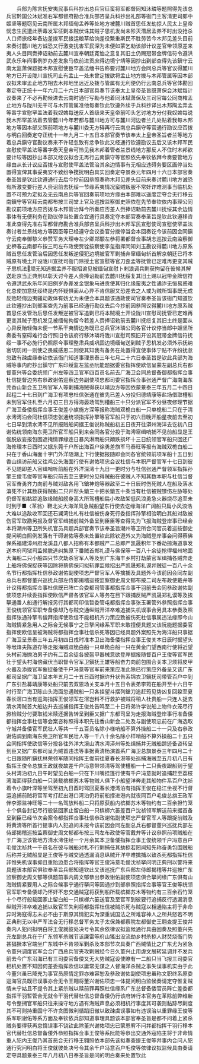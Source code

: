 <!-- { "loadSidebar": true } -->
　　兵部为陈言抚安夷民事兵科抄出总兵官征蛮将军都督同知沐璘等题照得先该总兵官黔国公沐斌准右军都督府勘合准兵部咨呈兵科抄出礼部等衙门主客清吏司郎中姬坚等题窃见云南所属木邦缅甸孟养等处地方被麓川贼首思任发劫掠人民太上皇帝悯念生民遭此荼毒发军征剿本贼伏诛其贼子思机发尚未殄灭濳居孟养不时出没抢杀人口师旅经年备边差拨军民接运粮草给饷差役繁重斯民不胜劳苦今木邦见差头目前来奏讨麓川地方诚恐又行激变扰害军民深为未便如蒙乞勑该部计议差官带领原差来夷人头目同赍捧诏勑前去麓川宣奉朝廷寛恤之意复其旧土仍赐冠带金牌信符令遵洪武永乐年间事例岁办差发象马依前进贡庶得边境宁靖等因抄出到部查得先该鎭守云南太监萧保题据木邦宣慰使臣罕盖法缅书告称要讨麓川地方会同总兵等官议得麓川地方已开设陇川宣抚司止有孟止一处未曾定拨欲将孟止地方拨与木邦管属等因本部议拟未审孟止地方相去木邦地里远近及拨与管属有无利便仍行云南总兵等官体勘回奏定夺正统十一年六月二十六日本部官具奏节该奉太上皇帝圣旨既萧保会沐斌每计议奏来了不必再勘候进去云南时通行写勑与他着同沐斌萧保及三司官每公同商榷孟止地方与陇川无干可与木邦管属准他每奏钦此钦遵外续于兵科抄译出木邦陶孟弄孟等番字宣慰罕盖法着我奴婢每送反人首级来天皇帝前叩头乞讨地方分付我奴婢每说我木邦罕盖法着去管麓川今年若都与麓川地方可与麓川河边者兰几处贴着我每木邦地方等因本部又照前项地方与麓川委无方碍再行云南总兵鎭守等官通行勘议应否拨与明白回奏定夺正统十一年九月二十五日本部官奏节该奉太上皇帝圣旨者兰等地方着总兵鎭守官勘议奏来不许轻忽致有忿争钦此又经通行钦遵勘议去后又该木邦军民宣慰使罕盖法等番字奏天皇帝可怜见我木邦着管者兰景线地方那反人不住时木邦欲要计较等因抄出本部又经议拟合无再行云南鎭守等官照依先奉钦依拜今奏要管地方缘由从长计议应否拨与宣慰使罕盖法管治其余边情事有无相应违碍务要区画停当处置得宜俾其事妥夷安不致纷争搅扰明白具实回奏定夺景泰元年四月十六日本部官奏奉圣旨是钦此钦遵通行去后今抄前因叅照奏称木邦见差头目前来奏讨麓川地方诚恐有所激变要行差人赍诏前去抚绥一节缘系夷情况蛮贼叛服不常奸诈难测事当临机处置不可预为定拟及无云南总兵等官回奏前项地方缘由本部难以遥度定夺合无行移云南鎭守等官拜云南都布按三司堂上官及巡按监察御史照依在先节奉钦依内事理公同勘议前项地方应否拨与木邦管治拜今所奏应否差人赍捧诏勑前去麓川抚绥其余边情事体有无便利务在勘议停当处置合宜通行具奏定夺本部官奏奉圣旨是钦此钦遵移咨准此查得先准右军都督府勘合准兵部咨呈兵科抄出木邦军民宣慰使司宣慰使罕盖法奏讨者兰景线地方等因臣等已经遵守会议委官分拨停当会本回奏讫今该前因会同鎭守云南奉御黎义叅赞军务大理寺左少卿郑颙左叅将署都督佥事胡志巡按云南监察御史桺春云南都布按三司左布政使贾铨按察使李玺指挥同知刘玉勘议得麓川地方原系贼首思任发管治后因思任发叛逆侵犯边境被官军剿捕奔窜缅甸斩首解京朝廷已将本贼原有境土开设陇川宣抚司衙门除授土官宣慰等官刀歪孟等抚管已定难再更变其贼子思机法顽无知逃据孟养不服招谕见被缅甸宣慰卜剌浪调兵剿获拘留在彼候其解送赴京当正典刑以彰天讨今差人赍捧诏勑前去麓川抚绥复其旧土赐以冠带金牌信符令遵洪武永乐年间旧例岁办差发金银象马进贡使其归化缘蛮夷之性谲诈无恒易惑难化总使加意抚绥终是内怀疑惧面从心异不肯信服又恐差去之人或为贼所饵事既无成反贻轻侮边夷骚动政体有妨尤为未便会本具题该通政使司官奏奉圣旨该衙门知道钦此钦遵抄出到部案查先为前事已经通行勘议去后今抄前因叅照议得麓川地方原系贼首思任发管治后思任发叛逆被官军追剿已将本贼境土开设陇川宣慰司抚管已定难再更变其贼子思机发见被缅甸拘留今若差人赍捧诏勑前去麓川抚绥复其旧土终是面从心异反贻轻侮未便一节系干夷情边务既已总兵官沐璘公同各官计议停当郎中姬坚所奏委有窒碍难行合行照旧令该府行移沐璘将陇川宣慰司照旧开设其冠带金牌信符抚绥一事不必施行仍照原今事理整肃兵威巩固边境缅甸送到贼子思机发必须外示抚纳宻切防闲一则使之畏威感恩二则使其知我有备务在处置得宜使事体宁贴不许纷扰怠忽致有疎虞缘奉钦依该衙门知道事理景泰三年七月二十六日奉圣旨是钦此兵部为海贼等事内府抄出鎭守广东印绶监左监丞阮能题据委官指挥使欧信呈蒙左副总兵右都督董兴等会委统领广州左等四卫官军四百员名前去广海卫会同总督备御都指挥佥事杜信提督边务右叅政谢佑巡察边务副使项忠都司委官指挥佥事张通严督广海南海东莞香山新会五卫所官军人等剿捕海贼得获以靖边方等因依蒙景泰三年五月二十四日起程二十七日到广海卫有项忠杜信张通在彼先已差人分投归德靖康等盐场借取槽船未到官军住札至六月初三日方得海晏场驾到槽船三十只分派官军不分昼夜修理节据广海卫备倭指挥佥事王俊差小旗施方深等报称海贼双桅白船一只单桅船二只在于清水澚湾泊会同杜信项忠张通统领指挥孙擎等官军船只于初六日晚开船星夜前去至初七日早到清水澚不见所报贼船问据王俊说称贼船初五日夜开往漭州海洋去讫初八日谢佑统领南海东莞卫所官军船只到来会同各官分投于海澚宻缉哨捕不见前船显是王俊脱放妄报包围遮掩情罪缘连日暴风淋雨船只顚跌损坏十三日统领官军船只回还广海修理本日酉时又据东莞千户所出海百户徐勇差旗军马泰旺等报有海贼双桅白船二只在于香山海面十字门外洋随潮上下行使据报随即会同各官统领前项军船十五日到香山缉访前船又往鸡公头海面行使有谢佑项忠会议杜信与本职严督官军十七日到彼不见随即差人宻缉哨听前船在外洋深澚十九日一更时分与杜信张通严督领军指挥孙擎王俊韦俊等官军船只前去至三更时分见得贼船在彼贼人不知其数本职与杜信当督官军奋勇齐力向前与贼对敌各用飞鎗神炮等器敌至二十日辰时伤死贼人在船及落水渰死不计其数获得贼船二只幷犁头鎗三十把长鎗五十条当有杜信被贼镖伤左胁等处仍督军船黏踪追敌缘贼船艕身高大所驾槽船扁小攻敌架低风浪勇急火器烧尽追至未时到于■〈革翁〉鞋北尖大海洋风急贼船望东行使去讫缘海洋广阔船只扁小风浪浩大难以追敌收军回还石澜湾住札有杜信被伤身死行委指挥孙擎相验明白其船对敌被伤官军取勘另报及督官军缉捕前贼外备呈到臣臣等查得先为飞报海贼登岸事已经会本将潮州等卫所失机官员具题兵部官奏节该奉圣旨潮州等卫所合问官员着巡按御史提问明白照例发落有干碍谢佑等奏来处置钦此除钦遵外又为海贼登岸事会问得蔡佛保系福建漳州府龙溪县八都人招称有本都贼严二总即严凯晟积年下番劫掠海道事发送本府司狱司监候脱逃纠集原下番贼首郑礼谟与佛保等一百八十余徒抢得福州地面大海船二只小船四只节次劫杀官军人等及到广东海丰乡村打劫蒙官军缉捕各贼奔走上船将佛保捉获等因除将蔡佛保问拟斩罪监候招出严凯晟郑礼谟幷贼徒一百八十余名节行都指挥杜信叅政谢佑副使项忠严督官军人等擒捕及具题外今该前因会同左副总兵右都督董兴巡抚兵部左侍郎揭稽巡按监察御史周文郁布按二司左布政使戴弁等计议得都指挥佥事杜信既已阵亡合委都司管事都指挥佥事干羽前去会同叅政谢佑副使项忠幷续委指挥使欧信严督各该官军人等务在目下跟捕反贼严凯晟郑礼谟等及挨拏通番人船通行解报另行其都司印信暂委管屯都指挥佥事张玉署管外叅照指挥佥事王俊统领官军职专备倭却乃与贼交通纵贼开洋卒难追捕失机误事合另具本叅奏及照指挥张通孙擎韦俊拜指挥使欧信不能相机齐力策应致被伤死杜信事属违法缘即今山海贼情紧急用人之际合无候事宁之日拏问缘系军职未敢擅便具题又该阮能题据委官指挥使欧信呈被海贼将都指挥佥事杜信杀死等因已经具题外案照先为海洋船只事据广海卫呈景泰三年五月初四日戌时准本卫出海备倭指挥佥事王俊关本日辰时据望头等堠烽夫陈道存等走报海贼双桅白船一只单桅白船一只在黄金门望西南行使将近望头村前海抛泊男子约有二百余徒各披盔甲器械意欲登岸据报随督百户王俊等官军民壮于望头村海傍藏伏当职督令官军卫鎭抚王雄等船奋力向前包围合关本卫烦将皮甲火器及添拨官军催捉备倭千户冯意等官军前来策应准此除已行策应外备呈又该广东都司呈据广海卫呈本年五月二十五日酉时据许升状告系锦衣卫鎭抚司带管百户中到广东引盐募靖康等处船只前去双恩场关支本月十五日令表弟李筠在船开至十六日午时行至广海卫陈山头海面忽遇贼船一只各挂望斗摆列鎗刀追赶筠见势凶复回躱至夏春长滘口当有巡海指挥王俊领军在滘岂料不行救护被贼将稍人杜贵船一只连人捉去清水澚贼首大船边升去巡捕指挥王俊处告鸣至二十日将弟许学说船上物件衣笼尽行掀检贼分付要取钱米赎还据告转呈到臣又据广东都司呈为走报海贼登岸事行准备倭都指挥佥事杜信等会案咨称照得本职先往香山新会二处及与副使项忠前在广海选取守城幷备倭官军民壮人等共一千五百员名除小様哨船不算外操船二十一只及右叅政谢佑调到南海东莞卫所官军民壮人等一千八十余名除小样哨船不算外操船二十五只会同指挥使欧信等分投各往外洋大溪山清水澚漭州等处缉捕并无贼船踪迹备咨转呈到臣又据广东都司呈为贼首违法等事据黄清杨演首系广海卫总旗景泰三年四月二十七日跟随所鎭抚林荣领军随同指挥王俊前往夏春长港等处巡捕海贼至五月初八日有指挥王俊令总旗王政就夜故差千户冯意带领清等驾使槽船一十二只夤夜跟船到于望头村湾泊初九日午时望见白船一只在下川嘴挂篷行使有千户冯意就时追捕赶至荔枝湾海面得获白船一只装载槟榔苏木等物贼人俱下小船望洋奔走其船物件系百户沈祯着令小旗叶深等坐驾至初九日酉时驾回夏春长港湾泊有指挥王俊在稳江坐视不行督运追捕前贼将官军考打赶出港口湾泊仍将前船撑进港内就夜同百户毛俊总旗王政军伴李源监神旺等二十一名驾放料船二只将原获船内槟榔苏木等物约有二百余担竹笼十个俱各封记尽行般装回家止留白船一只槟榔六篓差百户沈祯领军解送前来据首备呈到臣已经节次会案令都指挥佥事杜信叅政谢佑副使项忠严督官军人等跟捉前贼及将黄清等所首行提事内人犯追问未报今该前因会同左副总兵右都督董兴巡抚兵部左侍郎揭稽巡按监察御史周文郁都布按三司左布政使等官戴弁等计议叅照前项贼船在于广海卫该管地方清水澚住经一个月余其本卫备倭指挥佥事王俊统领千户冯意百户毛俊沈祯共一千员名在彼与贼船对札不行剿捕任其劫掠若罔闻知先称奋勇包围贼船后称并无贼船显是王俊等与贼交通透漏消息纵贼开洋卒难擒捕以致杀死都指挥杜信非惟失机误事抑且重贻边患合将指挥等官王俊冯意毛俊沈祯拏问明正典刑以警将来具题该本部官俱钦奉圣旨兵部知道钦此又该巡抚广东兵部左侍郎揭稽等幷巡按广东监察御史周文郁等俱题前事内周文郁叅出叅政谢佑副使项忠俱合拏问缘广东俱有山海贼情紧要用人之际合候事宁通行拏问等因通抄到部叅照指挥佥事等官王俊等统领官军职专备倭却乃怀奸不忠交通贼寇将获到船所载槟榔苏木等物约有三百余石竹笼十个尽行般载回家止留白船一只槟榔六篓送官及至官军到彼要行追捕反行透漏消息纵贼开洋卒难追捕以致官军失利将都指挥杜信被贼杀死与贼寇以相通陷主将于非命异时海寇得志未必不由于斯原其情犯实为深重诚国法之所难容神人之所共怒若不明正典刑无以申严军法合无行移总督军务太子太保兼都察院左都御史王翱查提王俊幷奏内人犯问拟明白将王俊就彼处决号令其余依律议拟监候通行具由回奏及照董兴先充左副总兵在于广东领军杀贼节该廉雷等府山猺出没流劫乡村杀掠人财焚烧衙门势甚猖獗本官端坐广东城中不肯领军剿杀及本部节次具奏广西贼情比之广东尤为紧急令董兴调度官军会合广西总兵官夹攻剿贼经今日久董兴止用虗文展转延调并不发兵前去今广东沿海已有三司委官备倭又无大势贼寇设使瞭有一二船只当飞报三司委官相机处置不知因何差委指挥欧信以庸常无谋之人督海洋杀贼之事失误事机实由于此今董兴虽已降充为事官员原情定罪亦难容恕及叅政谢佑副使项忠虽称文职终系原委巡海官员既已误事亦合无令王翱将董兴谢佑项忠一体提问明白监候奏请定夺惟复贼情未宁姑且不提令其上紧杀贼以赎前罪再照杜信缘系广东总督备倭官员阵亡差委都指挥干羽暂管合无就令干羽代替杜信总督备倭仍行该府转行本官务在革除前弊维新号令整搠官军船只往来操守地方遇有海贼声息必须相机行事度其可袭则黏踪尽剿度其不可则持重固守不许贪图微利循蹈旧辙以致疎虞误事如有违误治以重罪缘王俊等系军职谢佑等系方面及奉钦依兵部知道事理具题该本部官奉圣旨是都不问着上紧杀贼务要得获再怠惰误事不饶钦此除董兴谢佑项忠已蒙恩宥不问幷都指挥干羽行移本官代替杜信总督备倭外叅照指挥佥事王俊等系阮能等叅出交通外寇陷主将于非命情重人犯内王俊乃其首恶合无行移王翱照依本部先该拟奏查提王俊等幷事内合问人犯通行究问明白将王俊就彼处决号令其余千户冯意百户毛俊等依律议拟监候具由奏请定夺具题景泰三年八月初八日奉圣旨是问的明白奏来处置钦此
